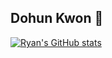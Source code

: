 ## Dohun Kwon :slightly_smiling_face:

[![Ryan's GitHub stats](https://github-readme-stats.vercel.app/api?username=Rhyankwon)](https://github.com/Rhyankwon/github-readme-stats)

